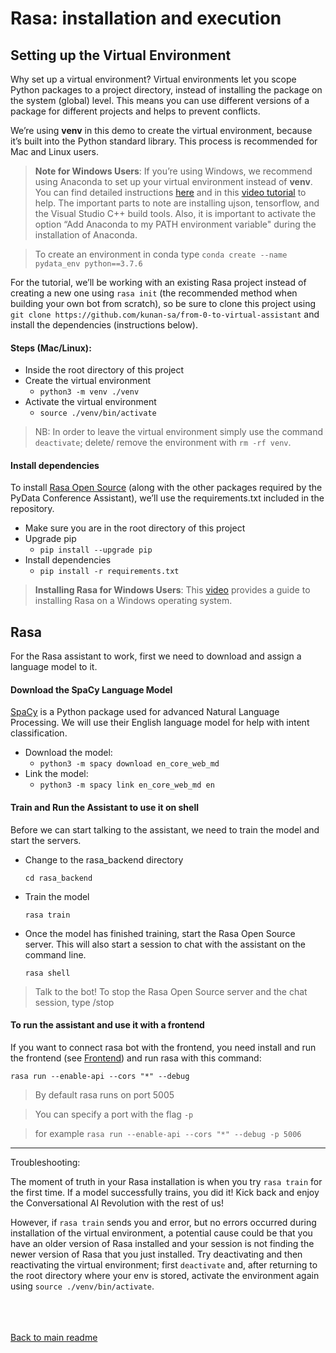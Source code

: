 # __Rasa: installation and execution__

## __Setting up the Virtual Environment__
Why set up a virtual environment? Virtual environments let you scope Python packages to a project directory, instead of installing the package on the system (global) level. This means you can use different versions of a package for different projects and helps to prevent conflicts.

We’re using **venv** in this demo to create the virtual environment, because it’s built into the Python standard library. This process is recommended for Mac and Linux users.

> **Note for Windows Users**: If you’re using Windows, we recommend using Anaconda to set up your virtual environment instead of **venv**. You can find detailed instructions [here](https://www.anaconda.com/products/individual/get-started) and in this [video tutorial](https://www.youtube.com/watch?v=4ewIABo0OkU) to help. The important parts to note are installing ujson, tensorflow, and the Visual Studio C++ build tools. Also, it is important to activate the option “Add Anaconda to my PATH environment variable" during the installation of Anaconda. 

> To create an environment in conda type ```conda create --name pydata_env python==3.7.6```

For the tutorial, we’ll be working with an existing Rasa project instead of creating a new one using ```rasa init``` (the recommended method when building your own bot from scratch), so be sure to clone this project using ```git clone https://github.com/kunan-sa/from-0-to-virtual-assistant``` and install the dependencies (instructions below).

#### __Steps (Mac/Linux):__

* Inside the root directory of this project
* Create the virtual environment
    * ```python3 -m venv ./venv```
* Activate the virtual environment
    * ```source ./venv/bin/activate```

> NB: In order to leave the virtual environment simply use the command ```deactivate```; delete/ remove the environment with ```rm -rf venv```.

#### __Install dependencies__

To install [Rasa Open Source](https://rasa.com/docs/rasa/) (along with the other packages required by the PyData Conference Assistant), we’ll use the requirements.txt included in the repository.

* Make sure you are in the root directory of this project
* Upgrade pip
    * ```pip install --upgrade pip```
* Install dependencies
    * ```pip install -r requirements.txt```

> **Installing Rasa for Windows Users**: This [video](https://www.youtube.com/watch?v=4ewIABo0OkU) provides a guide to installing Rasa on a Windows operating system.

## __Rasa__ <a name="rasa"></a>

For the Rasa assistant to work, first we need to download and assign a language model to it.

#### __Download the SpaCy Language Model__
[SpaCy](https://spacy.io/usage/models) is a Python package used for advanced Natural Language Processing. We will use their English language model for help with intent classification.

* Download the model:
    * ```python3 -m spacy download en_core_web_md```
* Link the model:
    * ```python3 -m spacy link en_core_web_md en```

#### __Train and Run the Assistant to use it on shell__
Before we can start talking to the assistant, we need to train the model and start the servers.
* Change to the rasa_backend directory

    ```cd rasa_backend```

* Train the model

    ```rasa train```

* Once the model has finished training, start the Rasa Open Source server. This will also start a session to chat with the assistant on the command line.

    ```rasa shell```

> Talk to the bot!
> To stop the Rasa Open Source server and the chat session, type /stop

#### __To run the assistant and use it with a frontend__
If you want to connect rasa bot with the frontend, you need install and run the frontend (see [Frontend](#frontend)) and run rasa with this command:

```rasa run --enable-api --cors "*" --debug```

> By default rasa runs on port 5005

> You can specify a port with the flag `-p` 

> for example ```rasa run --enable-api --cors "*" --debug -p 5006```

----------------
Troubleshooting:

The moment of truth in your Rasa installation is when you try ```rasa train``` for the first time. If a model successfully trains, you did it! Kick back and enjoy the Conversational AI Revolution with the rest of us!

However, if ```rasa train``` sends you and error, but no errors occurred during installation of the virtual environment, a potential cause could be that you have an older version of Rasa installed and your session is not finding the newer version of Rasa that you just installed. Try deactivating and then reactivating the virtual environment; first ```deactivate``` and, after returning to the root directory where your env is stored, activate the environment again using ```source ./venv/bin/activate```.


<br>
<br>
<br>
<a href="../README.md">Back to main readme</a>
